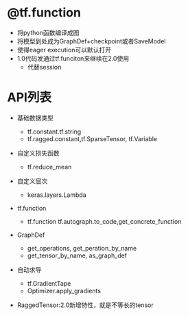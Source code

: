 # @tf.function 

- 将python函数编译成图
- 将模型到处成为GraphDef+checkpoint或者SaveModel
- 使得eager execution可以默认打开
- 1.0代码发通过tf.funciton来继续在2.0使用
    * 代替session
    
# API列表

- 基础数据类型
    * tf.constant.tf.string
    * tf.ragged.constant,tf.SparseTensor, tf.Variable
- 自定义损失函数
    * tf.reduce_mean
- 自定义层次
    * keras.layers.Lambda
- tf.function
    * tf.function tf.autograph.to_code,get_concrete_function
  
- GraphDef
    * get_operations, get_peration_by_name
    * get_tensor_by_name, as_graph_def
- 自动求导
    * tf.GradientTape
    * Optimizer.apply_gradients
    
    


- RaggedTensor:2.0新增特性，就是不等长的tensor